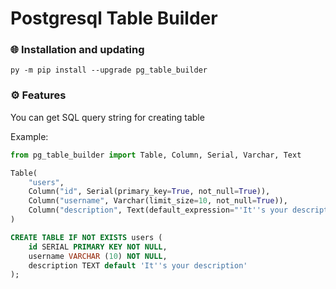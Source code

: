 # Postgresql Table Builder
 
### 🌐 Installation and updating

`py -m pip install --upgrade pg_table_builder`



### ⚙️ Features


You can get SQL query string for creating table

Example:

```python
from pg_table_builder import Table, Column, Serial, Varchar, Text

Table(
    "users",
    Column("id", Serial(primary_key=True, not_null=True)),
    Column("username", Varchar(limit_size=10, not_null=True)),
    Column("description", Text(default_expression="'It''s your description'"))
)

```

```sql
CREATE TABLE IF NOT EXISTS users (
	id SERIAL PRIMARY KEY NOT NULL,
	username VARCHAR (10) NOT NULL,
	description TEXT default 'It''s your description'
);
```
